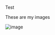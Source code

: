 Test

These are my images

![image](https://github.com/dcmcdevitt/EE322/assets/116912016/1366ac7e-6e1b-493d-9462-6bc89862625d)

